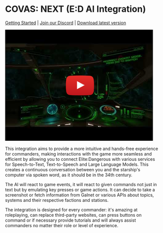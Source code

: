 # COVAS: NEXT (E:D AI Integration)

[Getting Started](https://ratherrude.github.io/Elite-Dangerous-AI-Integration/)
|
[Join our Discord](https://discord.gg/9c58jxVuAT)
|
[Download latest version](https://github.com/RatherRude/Elite-Dangerous-AI-Integration/releases)


[![A Day in the Life of a Bounty Hunter](./docs/screen/video_thumb.png)](https://www.youtube.com/watch?v=nvuCwwixvxw)

This integration aims to provide a more intuitive and hands-free experience for commanders, making interactions with the game more seamless and efficient by allowing you to connect Elite:Dangerous with various services for Speech-to-Text, Text-to-Speech and Large Language Models. This creates a continuous conversation between you and the starship's computer via spoken word, as it should be in the 34th century.

The AI will react to game events, it will react to given commands not just in text but by emulating key presses or game actions. It can decide to take a screenshot or fetch information from Galnet or various APIs about topics, systems and their respective factions and stations.

The integration is designed for every commander: it's amazing at roleplaying, can replace third-party websites, can press buttons on command or if necessary provide tutorials and will always assist commanders no matter their role or level of experience.
